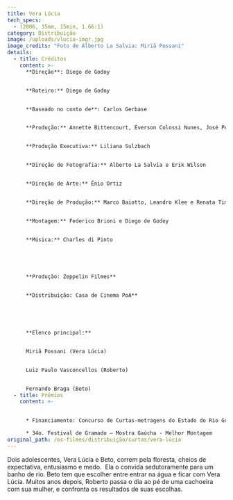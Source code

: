 ```yaml
---
title: Vera Lúcia
tech_specs:
  - (2006, 35mm, 15min, 1.66:1)
category: Distribuição
image: /uploads/vlucia-imgr.jpg
image_credits: "Foto de Alberto La Salvia: Miriã Possani"
details:
  - title: Créditos
    content: >-
      **Direção**: Diego de Godoy


      **Roteiro:** Diego de Godoy


      **Baseado no conto de**: Carlos Gerbase


      **Produção:** Annette Bittencourt, Éverson Colossi Nunes, José Pedro Goulart e Ricardo Baptista Da Silva


      **Produção Executiva:** Liliana Sulzbach


      **Direção de Fotografia:** Alberto La Salvia e Erik Wilson


      **Direção de Arte:** Ênio Ortiz


      **Direção de Produção:** Marco Baiotto, Leandro Klee e Renata Timm


      **Montagem:** Federico Brioni e Diego de Godoy


      **Música:** Charles di Pinto


       


      **Produção: Zeppelin Filmes**


      **Distribuição: Casa de Cinema PoA**


       


      **Elenco principal:**


      Miriã Possani (Vera Lúcia)


      Luiz Paulo Vasconcellos (Roberto)


      Fernando Braga (Beto)
  - title: Prêmios
    content: >-
      

      * Financiamento: Concurso de Curtas-metragens do Estado do Rio Grande do Sul

      * 34o. Festival de Gramado – Mostra Gaúcha - Melhor Montagem
original_path: /os-filmes/distribuição/curtas/vera-lúcia
---
```

Dois adolescentes, Vera Lúcia e Beto, correm pela floresta, cheios de expectativa, entusiasmo e medo.  Ela o convida sedutoramente para um banho de rio. Beto tem que escolher entre entrar na água e ficar com Vera Lúcia. Muitos anos depois, Roberto passa o dia ao pé de uma cachoeira com sua mulher, e confronta os resultados de suas escolhas.